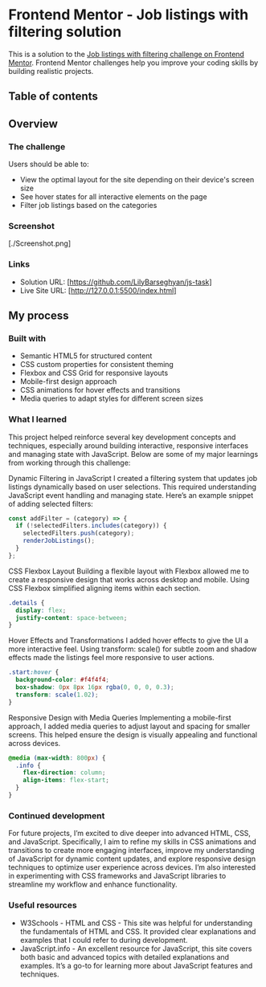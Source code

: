 # Frontend Mentor - Job listings with filtering solution

This is a solution to the [Job listings with filtering challenge on Frontend Mentor](https://www.frontendmentor.io/challenges/job-listings-with-filtering-ivstIPCt). Frontend Mentor challenges help you improve your coding skills by building realistic projects.

## Table of contents
## Overview

### The challenge

Users should be able to:

- View the optimal layout for the site depending on their device's screen size
- See hover states for all interactive elements on the page
- Filter job listings based on the categories

### Screenshot

[./Screenshot.png]

### Links

- Solution URL: [https://github.com/LilyBarseghyan/js-task]
- Live Site URL: [http://127.0.0.1:5500/index.html]

## My process

### Built with

- Semantic HTML5 for structured content
- CSS custom properties for consistent theming
- Flexbox and CSS Grid for responsive layouts
- Mobile-first design approach
- CSS animations for hover effects and transitions
- Media queries to adapt styles for different screen sizes

### What I learned

This project helped reinforce several key development concepts and techniques, especially around building interactive, responsive interfaces and managing state with JavaScript. Below are some of my major learnings from working through this challenge:

Dynamic Filtering in JavaScript
I created a filtering system that updates job listings dynamically based on user selections. This required understanding JavaScript event handling and managing state. Here’s an example snippet of adding selected filters:

```js
const addFilter = (category) => {
  if (!selectedFilters.includes(category)) {
    selectedFilters.push(category);
    renderJobListings();
  }
};
```

CSS Flexbox Layout
Building a flexible layout with Flexbox allowed me to create a responsive design that works across desktop and mobile. Using CSS Flexbox simplified aligning items within each section.

```css
.details {
  display: flex;
  justify-content: space-between;
}
```

Hover Effects and Transformations
I added hover effects to give the UI a more interactive feel. Using transform: scale() for subtle zoom and shadow effects made the listings feel more responsive to user actions.

```css
.start:hover {
  background-color: #f4f4f4;
  box-shadow: 0px 8px 16px rgba(0, 0, 0, 0.3);
  transform: scale(1.02);
}
```

Responsive Design with Media Queries
Implementing a mobile-first approach, I added media queries to adjust layout and spacing for smaller screens. This helped ensure the design is visually appealing and functional across devices.

```css
@media (max-width: 800px) {
  .info {
    flex-direction: column;
    align-items: flex-start;
  }
}
```
### Continued development

For future projects, I’m excited to dive deeper into advanced HTML, CSS, and JavaScript.
Specifically, I aim to refine my skills in CSS animations and transitions to create more engaging interfaces, improve my understanding of JavaScript for dynamic content updates, and explore responsive design techniques to optimize user experience across devices.
I’m also interested in experimenting with CSS frameworks and JavaScript libraries to streamline my workflow and enhance functionality.

### Useful resources

- W3Schools - HTML and CSS - This site was helpful for understanding the fundamentals of HTML and CSS. It provided clear explanations and examples that I could refer to during development.
- JavaScript.info - An excellent resource for JavaScript, this site covers both basic and advanced topics with detailed explanations and examples. It’s a go-to for learning more about JavaScript features and techniques.
